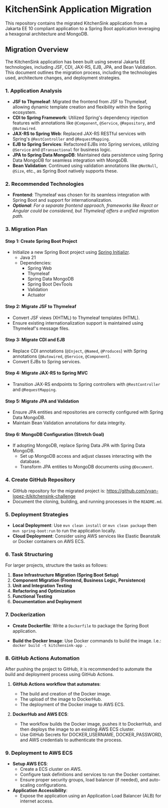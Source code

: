 # KitchenSink Application Migration

This repository contains the migrated KitchenSink application from a Jakarta EE 10 compliant application to a Spring Boot application leveraging a hexagonal architecture and MongoDB.

## Migration Overview

The KitchenSink application has been built using several Jakarta EE technologies, including JSF, CDI, JAX-RS, EJB, JPA, and Bean Validation. This document outlines the migration process, including the technologies used, architecture changes, and deployment strategies.

### 1. Application Analysis

- **JSF to Thymeleaf**: Migrated the frontend from JSF to Thymeleaf, allowing dynamic template creation and flexibility within the Spring ecosystem.
- **CDI to Spring Framework**: Utilized Spring's dependency injection features with annotations like `@Component`, `@Service`, `@Repository`, and `@Autowired`.
- **JAX-RS to Spring Web**: Replaced JAX-RS RESTful services with Spring's `@RestController` and `@RequestMapping`.
- **EJB to Spring Services**: Refactored EJBs into Spring services, utilizing `@Service` and `@Transactional` for business logic.
- **JPA to Spring Data MongoDB**: Maintained data persistence using Spring Data MongoDB for seamless integration with MongoDB.
- **Bean Validation**: Continued using validation annotations like `@NotNull`, `@Size`, etc., as Spring Boot natively supports these.

### 2. Recommended Technologies

- **Frontend**: Thymeleaf was chosen for its seamless integration with Spring Boot and support for internationalization.
- **_Optional_**: _For a separate frontend approach, frameworks like React or Angular could be considered, but Thymeleaf offers a unified migration path._

### 3. Migration Plan

#### Step 1: Create Spring Boot Project
- Initialize a new Spring Boot project using [Spring Initializr](https://start.spring.io/).
    - Java 21
    - Dependencies:
        - Spring Web
        - Thymeleaf
        - Spring Data MongoDB
        - Spring Boot DevTools
        - Validation
        - Actuator

#### Step 2: Migrate JSF to Thymeleaf
- Convert JSF views (XHTML) to Thymeleaf templates (HTML).
- Ensure existing internationalization support is maintained using Thymeleaf's message files.

#### Step 3: Migrate CDI and EJB
- Replace CDI annotations (`@Inject`, `@Named`, `@Produces`) with Spring annotations (`@Autowired`, `@Service`, `@Component`).
- Convert EJBs to Spring services.

#### Step 4: Migrate JAX-RS to Spring MVC
- Transition JAX-RS endpoints to Spring controllers with `@RestController` and `@RequestMapping`.

#### Step 5: Migrate JPA and Validation
- Ensure JPA entities and repositories are correctly configured with Spring Data MongoDB.
- Maintain Bean Validation annotations for data integrity.

#### Step 6: MongoDB Configuration (Stretch Goal)
- If adopting MongoDB, replace Spring Data JPA with Spring Data MongoDB.
    - Set up MongoDB access and adjust classes interacting with the database.
    - Transform JPA entities to MongoDB documents using `@Document`.

### 4. Create GitHub Repository
- GitHub repository for the migrated project is: https://github.com/yvan-lopez-it/kitchensink-challenge
- Document the cloning, building, and running processes in the `README.md`.

### 5. Deployment Strategies

- **Local Deployment**: Use `mvn clean install` or `mvn clean package` then `mvn spring-boot:run` to run the application locally.
- **Cloud Deployment**: Consider using AWS services like Elastic Beanstalk or Docker containers on AWS ECS.

### 6. Task Structuring
For larger projects, structure the tasks as follows:
1. **Base Infrastructure Migration (Spring Boot Setup)**
2. **Component Migration (Frontend, Business Logic, Persistence)**
3. **Unit and Integration Testing**
4. **Refactoring and Optimization**
5. **Functional Testing**
6. **Documentation and Deployment**

### 7. Dockerization

- **Create Dockerfile**:
  Write a `Dockerfile` to package the Spring Boot application.

- **Build the Docker Image**: Use Docker commands to build the image. I.e.: `docker build -t kitchensink-app .`

### 8. GitHub Actions Automation
After pushing the project to GitHub, it is recommended to automate the build and deployment process using GitHub Actions.

1. **GitHub Actions workflow that automates**:

   - The build and creation of the Docker image.
   - The upload of the image to DockerHub.
   - The deployment of the Docker image to AWS ECS.

2. **DockerHub and AWS ECS**:
   - The  workflow builds the Docker image, pushes it to DockerHub, and then deploys the image to an existing AWS ECS cluster.
   - Use GitHub Secrets for DOCKER_USERNAME, DOCKER_PASSWORD, and AWS credentials to authenticate the process.

### 9. Deployment to AWS ECS
- **Setup AWS ECS**:
   - Create a ECS cluster on AWS.
   - Configure task definitions and services to run the Docker container.
   - Ensure proper security groups, load balancer (if needed), and auto-scaling configurations.
- **Application Accessibility**:
   - Expose the application using an Application Load Balancer (ALB) for internet access.
